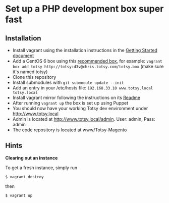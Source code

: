 Set up a PHP development box super fast
=======================================

Installation
------------

* Install vagrant using the installation instructions in the [Getting Started document](http://vagrantup.com/v1/docs/getting-started/index.html)
* Add a CentOS 6 box using this [recommended box](http://totsy:d3v@chris.totsy.com/totsy.box), for example: ```vagrant box add totsy http://totsy:d3v@chris.totsy.com/totsy.box``` (make sure it's named totsy)
* Clone this repository
* Install submodules with ```git submodule update --init```
* Add an entry in your /etc/hosts file: ```192.168.33.10 www.totsy.local totsy.local```
* Install vagrant mirror following the instructions on its [Readme](https://github.com/ingenerator/vagrant-mirror/#vagrantmirror)
* After running ```vagrant up``` the box is set up using Puppet
* You should now have your working Totsy dev environment under http://www.totsy.local
* Admin is located at http://www.totsy.local/admin. User: admin, Pass: admin
* The code repository is located at www/Totsy-Magento

Hints
-----

**Clearing out an instance**

To get a fresh instance, simply run

    $ vagrant destroy

then

    $ vagrant up
